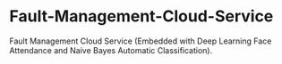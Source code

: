 # Fault-Management-Cloud-Service
Fault Management Cloud Service (Embedded with Deep Learning Face Attendance and Naive Bayes Automatic Classification).
